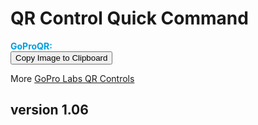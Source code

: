 # QR Control Quick Command

<script src="../../jquery.min.js"></script>
<script src="../../qrcodeborder.js"></script>
<script src="../../html2canvas.min.js"></script>
<style>
        #qrcode{
            width: 100%;
        }
        div{
            width: 100%;
            display: inline-block;
        }
		table{
			border-collapse: collapse;
		}
</style>

<div id="qrcode_txt" style="width: 500px">
  <div id="qrcode"></div><br>
   <b><font color="#009FDF">GoProQR:</font></b> <em id="qrtext"></em>
  </div>
 </td><br>
<button id="copyImg">Copy Image to Clipboard</button>

<!-- Manual Command: <input type="text" style="width: 500px;" id="addcmd" value="">
Share this QR Code as: <b id="urltext"></b>  -->

More [GoPro Labs QR Controls](..)


## version 1.06

<script>
var changed = false;
var clipcopy = "";
var once = true;
var qrcode;
var cmd = "\"Hello World\"";
var cmdnotime = "";
var cmdurl;
var lasttimecmd = ""; 
let urlParams = new URLSearchParams(document.location.search);
cmdurl = urlParams.get('cmd');
if(cmdurl !== null)
	cmd = cmdurl;

function updateTime()
{
	let position = cmd.search(/oT/);
	
	cmdnotime = cmd;
	if(position >= 0)
	{
		var src_cmd = cmd;
		var today = new Date();
		
		var ms = today.getTime();
		var	yy = today.getFullYear() - 2000;
		var	mm = today.getMonth() + 1;
		var	dd = today.getDate();
		var	h = today.getHours();
		var	m = today.getMinutes();
		var	s = today.getSeconds();
		var	ms = today.getMilliseconds();
			
		yy = checkTime(yy);
		mm = checkTime(mm);
		dd = checkTime(dd);
		h = checkTime(h);
		m = checkTime(m);
		s = checkTime(s);
		ms = Math.floor(ms / 10); // hundredths
		ms = checkTime(ms);
			
		var newtimetxt = yy + mm + dd + h + m + s;        
		let letter = src_cmd.charAt(position+14);
		if(letter == '.')
		{
			newtimetxt = newtimetxt + "." + ms;
			cmd = src_cmd.slice(0,position+2) + newtimetxt + src_cmd.slice(position+17);
			cmdnotime = src_cmd.slice(0,position) + src_cmd.slice(position+17);
		}
		else
		{
			cmd = src_cmd.slice(0,position+2) + newtimetxt + src_cmd.slice(position+14);
			cmdnotime = src_cmd.slice(0,position) + src_cmd.slice(position+14);
		}    	
	}

	document.getElementById("qrtext").innerHTML = cmd;
}


function makeQR() 
{	
  if(once === true)
  {
    qrcode = new QRCode(document.getElementById("qrcode"), 
    {
      text : cmd,
      width : 360,
      height : 360,
      correctLevel : QRCode.CorrectLevel.M
    });
    once = false;
  }
}

function timeLoop()
{  
  updateTime();
  qrcode.clear(); 
  qrcode.makeCode(cmd);
  
//  if(document.getElementById("addcmd") !== null)
//  {
//	var addcmd = document.getElementById("addcmd").value;
//	if(addcmd.length > 0)
//		cmd = addcmd;
//  }	
  
  if(cmd != lasttimecmd)
  {
	changed = true;
	lasttimecmd = cmd;
  }
	
  if(changed === true)
  {
	document.getElementById("qrtext").innerHTML = cmd;
	clipcopy = window.location.href.split('?')[0] + "?cmd=" + cmdnotime;
	document.getElementById("urltext").innerHTML = clipcopy;

	changed = false;
  }
	
  var t = setTimeout(timeLoop, 100);
}

function checkTime(i) {
    if (i < 10) {i = "0" + i;}  // add zero in front of numbers < 10
    return i;
}

function myReloadFunction() {
  location.reload();
}


async function copyTextToClipboard(text) {
	try {
		await navigator.clipboard.writeText(text);
	} catch(err) {
		alert('Error in copying text: ', err);
	}
}

async function copyImageToClipboard() {
    html2canvas(document.querySelector("#qrcode_txt")).then(canvas => canvas.toBlob(blob => navigator.clipboard.write([new ClipboardItem({'image/png': blob})])));
}


function setupButtons() {	
    document.getElementById("copyImg").onclick = function() { 
        copyImageToClipboard();
	};
	
	
}
	
makeQR();
setupButtons();
timeLoop();

</script>

